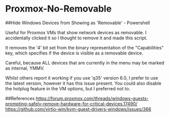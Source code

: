 # Proxmox-No-Removable
##Hide Windows Devices from Showing as 'Removable' - Powershell

Useful for Proxmox VMs that show network devices as removable. I accidentally clicked it so I thought to remove it and made this script.

It removes the '4' bit set from the binary representation of the "Capabilities" key, which specifies if the device is visible as a removable device.

Careful, because ALL devices that are currently in the menu may be marked as internal, YMMV.

Whilst others report it working if you use 'q35' version 6.0, I prefer to use the latest version, however it has this issue present.
You could also disable the hotplug feature in the VM options, but I preferred not to.

##References
https://forum.proxmox.com/threads/windows-guests-prompting-safely-remove-hardware-for-critical-devices.17490/
https://github.com/virtio-win/kvm-guest-drivers-windows/issues/366
